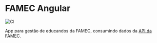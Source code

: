 # FAMEC Angular

![CI](https://github.com/mauriciocordeiro/famec-angular/workflows/CI/badge.svg)

 App para gestão de educandos da FAMEC, consumindo dados da [API da FAMEC](https://github.com/mauriciocordeiro/famec).



